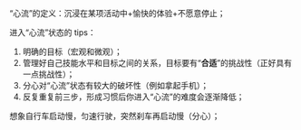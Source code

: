 “心流”的定义：沉浸在某项活动中+愉快的体验+不愿意停止；

进入“心流”状态的 tips：

1. 明确的目标（宏观和微观）；
2. 管理好自己技能水平和目标之间的关系，目标要有“**合适**”的挑战性（正好具有一点挑战性）；
3. 分心对“心流”状态有较大的破坏性（例如拿起手机）；
4. 反复重复前三步，形成习惯后你进入“心流”的难度会逐渐降低；

想象自行车启动慢，匀速行驶，突然刹车再启动慢（分心）；